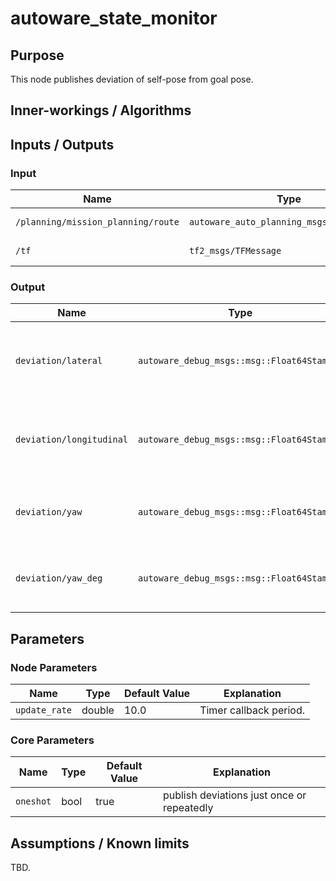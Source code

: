 # autoware_state_monitor

## Purpose

This node publishes deviation of self-pose from goal pose.

## Inner-workings / Algorithms

## Inputs / Outputs

### Input

| Name                               | Type                                      | Description           |
| ---------------------------------- | ----------------------------------------- | --------------------- |
| `/planning/mission_planning/route` | `autoware_auto_planning_msgs::msg::Route` | Used to get goal pose |
| `/tf`                              | `tf2_msgs/TFMessage`                      | TF (self-pose)        |

### Output

| Name                     | Type                                       | Description                                                   |
| ------------------------ | ------------------------------------------ | ------------------------------------------------------------- |
| `deviation/lateral`      | `autoware_debug_msgs::msg::Float64Stamped` | publish lateral deviation of self-pose from goal pose[m]      |
| `deviation/longitudinal` | `autoware_debug_msgs::msg::Float64Stamped` | publish longitudinal deviation of self-pose from goal pose[m] |
| `deviation/yaw`          | `autoware_debug_msgs::msg::Float64Stamped` | publish yaw deviation of self-pose from goal pose[rad]        |
| `deviation/yaw_deg`      | `autoware_debug_msgs::msg::Float64Stamped` | publish yaw deviation of self-pose from goal pose[deg]        |

## Parameters

### Node Parameters

| Name          | Type   | Default Value | Explanation            |
| ------------- | ------ | ------------- | ---------------------- |
| `update_rate` | double | 10.0          | Timer callback period. |

### Core Parameters

| Name      | Type | Default Value | Explanation                                |
| --------- | ---- | ------------- | ------------------------------------------ |
| `oneshot` | bool | true          | publish deviations just once or repeatedly |

## Assumptions / Known limits

TBD.
